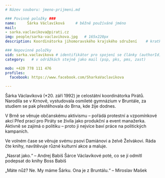 ```yaml
---
# Název souboru: jmeno-prijmeni.md

### Povinné položky ###
name:     Šárka Václavíková  	# běžně používáné jméno
mail:
- sarka.vaclavikova@pirati.cz
img: people/sarka-vaclavikova.jpg   # 165x220px
description: Koordinátorka jihomoravského krajského sdružení 	# kratký popis, max 160 znaků

### Nepovinné položky
uid: sarka.vaclavikova # identifikátor pro spojení se články (authorId)
category: 	# v odrážkách stejně jako mail (psp, pks, pms, zast)

mob: +420 778 111 476 
profiles:
  facebook: https://www.facebook.com/SharkaVaclavikova

---
```


Šárka Václavíková (*20. září 1992) je celostátní koordinátorka Pirátů. Narodila se v Krnově, vystudovala osmileté gymnázium v Bruntále, za studiem se pak přestěhovala do Brna, kde žije dodnes.

V Brně se věnuje občanskému aktivismu – pořádá protestní a vzpomínkové akcí Před prací pro Piráty se živila jako produkční a event manažerka. Aktivně se zajímá o politiku – proto ji nejvíce baví práce na politických kampaních.

Ve volném čase se věnuje svému psovi Damiánovi a želvě Želvákovi. Ráda čte knihy, navštěvuje různé kulturní akce a maluje.

„Nasrat jako.“ – Andrej Babiš Šárce Václavíkové poté, co se jí odmítl podepsat do knihy Boss Babiš 

„Máte nůž? Ne. My máme Šárku. Ona je z Bruntálu.“ – Miroslav Mašek
